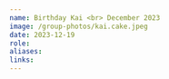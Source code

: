 ```yaml
---
name: Birthday Kai <br> December 2023
image: /group-photos/kai.cake.jpeg
date: 2023-12-19
role: 
aliases:
links:
---
```

